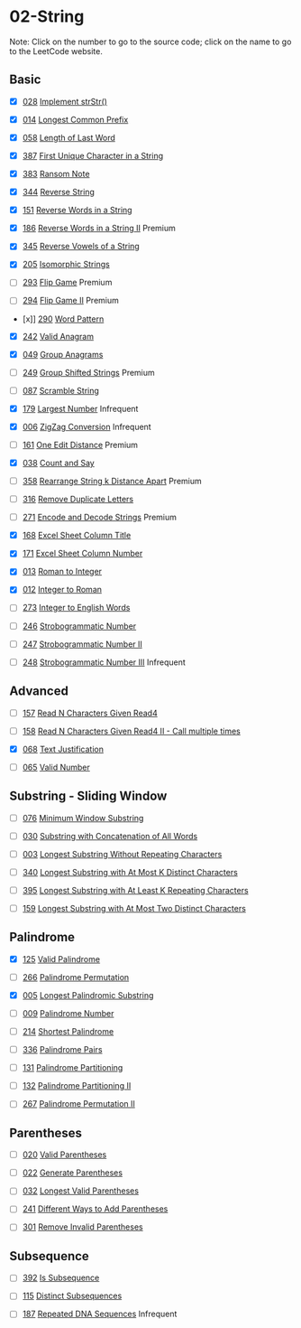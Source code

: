 # 02-String
Note: Click on the number to go to the source code; click on the name to go to the LeetCode website.
## Basic

- [x] [028](028_Implement_strStr().cpp) [Implement strStr()](https://leetcode.com/problems/implement-strstr/description/)

- [x] [014](014_Longest_Common_Prefix.cpp) [Longest Common Prefix](https://leetcode.com/problems/longest-common-prefix/description/)

- [x] [058](058_Length_of_Last_Word.cpp) [Length of Last Word](https://leetcode.com/problems/length-of-last-word/description/)

- [x] [387](387_First_Unique_Character_in_a_String.cpp) [First Unique Character in a String](https://leetcode.com/problems/first-unique-character-in-a-string/description/)

- [x] [383](383_Ransom_Note.cpp) [Ransom Note](https://leetcode.com/problems/ransom-note/description/)

- [x] [344](344_Reverse_String.cpp) [Reverse String](https://leetcode.com/problems/reverse-string/description/)

- [x] [151](151_Reverse_Words_in_a_String.cpp) [Reverse Words in a String](https://leetcode.com/problems/reverse-words-in-a-string/description/)

- [x] [186](186_Reverse_Words_in_a_String_II.cpp) [Reverse Words in a String II](https://leetcode.com/problems/reverse-words-in-a-string-ii/description/) Premium

- [x] [345](345_Reverse_Vowels_of_a_String.cpp) [Reverse Vowels of a String](https://leetcode.com/problems/reverse-vowels-of-a-string/description/)

- [x] [205](205_Isomorphic_Strings.cpp) [Isomorphic Strings](https://leetcode.com/problems/isomorphic-strings/description/)

- [ ] [293](293_Flip_Game.cpp) [Flip Game](https://leetcode.com/problems/flip-game/description/) Premium

- [ ] [294](294_Flip_Game_II.cpp) [Flip Game II](https://leetcode.com/problems/flip-game-ii/description/) Premium

- [x]] [290](290_Word_Pattern.cpp) [Word Pattern](https://leetcode.com/problems/word-pattern/description/)

- [x] [242](242_Valid_Anagram.cpp) [Valid Anagram](https://leetcode.com/problems/valid-anagram/description/)

- [x] [049](049_Group_Anagrams.cpp) [Group Anagrams](https://leetcode.com/problems/group-anagrams/description/)

- [ ] [249](249_Group_Shifted_Strings.cpp) [Group Shifted Strings](https://leetcode.com/problems/group-shifted-strings/description/) Premium

- [ ] [087](087_Scramble_String.cpp) [Scramble String](https://leetcode.com/problems/scramble-string/description/)

- [x] [179](179_Largest_Number.cpp) [Largest Number](https://leetcode.com/problems/largest-number/description/) Infrequent

- [x] [006](006_ZigZag_Conversion.cpp) [ZigZag Conversion](https://leetcode.com/problems/zigzag-conversion/description/) Infrequent

- [ ] [161](161_One_Edit_Distance.cpp) [One Edit Distance](https://leetcode.com/problems/one-edit-distance/) Premium

- [x] [038](038_Count_and_Say.cpp) [Count and Say](https://leetcode.com/problems/count-and-say/description/)

- [ ] [358](358_Rearrange_String_k_Distance_Apart.cpp) [Rearrange String k Distance Apart](https://leetcode.com/problems/rearrange-string-k-distance-apart/description/) Premium

- [ ] [316](316_Remove_Duplicate_Letters.cpp) [Remove Duplicate Letters](https://leetcode.com/problems/remove-duplicate-letters/description/)

- [ ] [271](271_Encode_and_Decode_Strings.cpp) [Encode and Decode Strings](https://leetcode.com/problems/encode-and-decode-strings/description/) Premium

- [x] [168](168_Excel_Sheet_Column_Title.cpp) [Excel Sheet Column Title](https://leetcode.com/problems/excel-sheet-column-title/description/)

- [x] [171](171_Excel_Sheet_Column_Number.cpp) [Excel Sheet Column Number](https://leetcode.com/problems/excel-sheet-column-number/description/)

- [x] [013](013_Roman_to_Integer.cpp) [Roman to Integer](https://leetcode.com/problems/roman-to-integer/description/)

- [x] [012](012_Integer_to_Roman.cpp) [Integer to Roman](https://leetcode.com/problems/integer-to-roman/description/)

- [ ] [273](273_Integer_to_English_Words.cpp) [Integer to English Words](https://leetcode.com/problems/integer-to-english-words/description/)

- [ ] [246](246_Strobogrammatic_Number.cpp) [Strobogrammatic Number](https://leetcode.com/problems/strobogrammatic-number/description/)

- [ ] [247](247_Strobogrammatic_Number_II.cpp) [Strobogrammatic Number II](https://leetcode.com/problems/strobogrammatic-number-ii/description/)

- [ ] [248](248_Strobogrammatic_Number_III.cpp) [Strobogrammatic Number III](https://leetcode.com/problems/strobogrammatic-number-iii/description/) Infrequent

## Advanced

- [ ] [157](157_Read_N_Characters_Given_Read4.cpp) [Read N Characters Given Read4](https://leetcode.com/problems/read-n-characters-given-read4/description/)

- [ ] [158](158_Read_N_Characters_Given_Read4_II_-_Call_multiple_times.cpp) [Read N Characters Given Read4 II - Call multiple times](https://leetcode.com/problems/read-n-characters-given-read04-ii-call-multiple-times/description/)

- [x] [068](068_Text_Justification.cpp) [Text Justification](https://leetcode.com/problems/text-justification/description/)

- [ ] [065](065_Valid_Number.cpp) [Valid Number](https://leetcode.com/problems/valid-number/description/)

## Substring - Sliding Window

- [ ] [076](076_Minimum_Window_Substring.cpp) [Minimum Window Substring](https://leetcode.com/problems/minimum-window-substring/description/)

- [ ] [030](030_Substring_with_Concatenation_of_All_Words.cpp) [Substring with Concatenation of All Words](https://leetcode.com/problems/substring-with-concatenation-of-all-words/description/)

- [ ] [003](003_Longest_Substring_Without_Repeating_Characters.cpp) [Longest Substring Without Repeating Characters](https://leetcode.com/problems/longest-substring-without-repeating-characters/description/)

- [ ] [340](340_Longest_Substring_with_At_Most_K_Distinct_Characters.cpp) [Longest Substring with At Most K Distinct Characters](https://leetcode.com/problems/longest-substring-with-at-most-k-distinct-characters/description/)

- [ ] [395](395_Longest_Substring_with_At_Least_K_Repeating_Characters.cpp) [Longest Substring with At Least K Repeating Characters](https://leetcode.com/problems/longest-substring-with-at-least-k-repeating-characters/description/)

- [ ] [159](159_Longest_Substring_with_At_Most_Two_Distinct_Characters.cpp) [Longest Substring with At Most Two Distinct Characters](https://leetcode.com/problems/longest-substring-with-at-most-two-distinct-characters/description/)

## Palindrome

- [x] [125](125_Valid_Palindrome.cpp) [Valid Palindrome](https://leetcode.com/problems/valid-palindrome/description/)

- [ ] [266](266_Palindrome_Permutation.cpp) [Palindrome Permutation](https://leetcode.com/problems/palindrome-permutation/description/)

- [x] [005](005_Longest_Palindromic_Substring.cpp) [Longest Palindromic Substring](https://leetcode.com/problems/longest-palindromic-substring/description/)

- [ ] [009](009_Palindrome_Number.cpp) [Palindrome Number](https://leetcode.com/problems/palindrome-number/description/)

- [ ] [214](214_Shortest_Palindrome.cpp) [Shortest Palindrome](https://leetcode.com/problems/shortest-palindrome/description/)

- [ ] [336](336_Palindrome_Pairs.cpp) [Palindrome Pairs](https://leetcode.com/problems/palindrome-pairs/description/)

- [ ] [131](131_Palindrome_Partitioning.cpp) [Palindrome Partitioning](https://leetcode.com/problems/palindrome-partitioning/description/)

- [ ] [132](132_Palindrome_Partitioning_II.cpp) [Palindrome Partitioning II](https://leetcode.com/problems/palindrome-partitioning-ii/description/)

- [ ] [267](267_Palindrome_Permutation_II.cpp) [Palindrome Permutation II](https://leetcode.com/problems/palindrome-permutation-ii/description/)

## Parentheses

- [ ] [020](020_Valid_Parentheses.cpp) [Valid Parentheses](https://leetcode.com/problems/valid-parentheses/description/)

- [ ] [022](022_Generate_Parentheses.cpp) [Generate Parentheses](https://leetcode.com/problems/generate-parentheses/description/)

- [ ] [032](032_Longest_Valid_Parentheses.cpp) [Longest Valid Parentheses](https://leetcode.com/problems/longest-valid-parentheses/description/)

- [ ] [241](241_Different_Ways_to_Add_Parentheses.cpp) [Different Ways to Add Parentheses](https://leetcode.com/problems/different-ways-to-add-parentheses/description/)

- [ ] [301](301_Remove_Invalid_Parentheses.cpp) [Remove Invalid Parentheses](https://leetcode.com/problems/remove-invalid-parentheses/description/)

## Subsequence

- [ ] [392](392_Is_Subsequence.cpp) [Is Subsequence](https://leetcode.com/problems/is-subsequence/description/)

- [ ] [115](115_Distinct_Subsequences.cpp) [Distinct Subsequences](https://leetcode.com/problems/distinct-subsequences/description/)

- [ ] [187](187_Repeated_DNA_Sequences.cpp) [Repeated DNA Sequences](https://leetcode.com/problems/repeated-dna-sequences/description/) Infrequent
